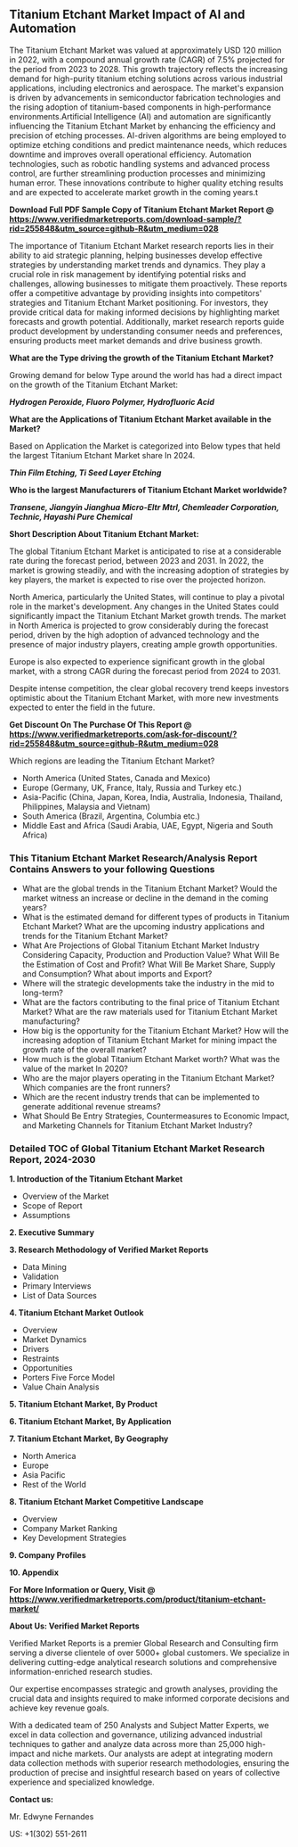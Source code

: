 <h2>Titanium Etchant Market Impact of AI and Automation</h2>The Titanium Etchant Market was valued at approximately USD 120 million in 2022, with a compound annual growth rate (CAGR) of 7.5% projected for the period from 2023 to 2028. This growth trajectory reflects the increasing demand for high-purity titanium etching solutions across various industrial applications, including electronics and aerospace. The market's expansion is driven by advancements in semiconductor fabrication technologies and the rising adoption of titanium-based components in high-performance environments.Artificial Intelligence (AI) and automation are significantly influencing the Titanium Etchant Market by enhancing the efficiency and precision of etching processes. AI-driven algorithms are being employed to optimize etching conditions and predict maintenance needs, which reduces downtime and improves overall operational efficiency. Automation technologies, such as robotic handling systems and advanced process control, are further streamlining production processes and minimizing human error. These innovations contribute to higher quality etching results and are expected to accelerate market growth in the coming years.t</p><p id="" class=""><strong>Download Full PDF Sample Copy of Titanium Etchant Market Report @ <a href="https://www.verifiedmarketreports.com/download-sample/?rid=255848&utm_source=github-R&utm_medium=028" target="_blank">https://www.verifiedmarketreports.com/download-sample/?rid=255848&utm_source=github-R&utm_medium=028</a></strong></p><p>The importance of&nbsp;Titanium Etchant Market research reports lies in their ability to aid strategic planning, helping businesses develop effective strategies by understanding market trends and dynamics. They play a crucial role in risk management by identifying potential risks and challenges, allowing businesses to mitigate them proactively. These reports offer a competitive advantage by providing insights into competitors' strategies and Titanium Etchant Market positioning. For investors, they provide critical data for making informed decisions by highlighting market forecasts and growth potential. Additionally, market research reports guide product development by understanding consumer needs and preferences, ensuring products meet market demands and drive business growth.</p><p><strong>What are the&nbsp;Type driving the growth of the Titanium Etchant Market?</strong></p><p id="" class="">Growing demand for below Type around the world has had a direct impact on the growth of the Titanium Etchant Market:</p><em><strong>Hydrogen Peroxide, Fluoro Polymer, Hydrofluoric Acid</strong></em></p><strong>What are the&nbsp;Applications&nbsp;of Titanium Etchant Market available in the Market?</strong></p><p id="" class="">Based on Application the Market is categorized into Below types that held the largest Titanium Etchant Market share In 2024.</p><em><strong>Thin Film Etching, Ti Seed Layer Etching</strong></em></p><strong>Who is the largest Manufacturers of Titanium Etchant Market worldwide?</strong></p><p><em><strong>Transene, Jiangyin Jianghua Micro-Eltr Mtrl, Chemleader Corporation, Technic, Hayashi Pure Chemical</strong></em></p><p id="" class=""><strong>Short Description About Titanium Etchant Market:</strong></p><p>The global Titanium Etchant Market is anticipated to rise at a considerable rate during the forecast period, between 2023 and 2031. In 2022, the market is growing steadily, and with the increasing adoption of strategies by key players, the market is expected to rise over the projected horizon.</p><p>North America, particularly the United States, will continue to play a pivotal role in the market's development. Any changes in the United States could significantly impact the Titanium Etchant Market growth trends. The market in North America is projected to grow considerably during the forecast period, driven by the high adoption of advanced technology and the presence of major industry players, creating ample growth opportunities.</p><p>Europe is also expected to experience significant growth in the global market, with a strong CAGR during the forecast period from 2024 to 2031.</p><p>Despite intense competition, the clear global recovery trend keeps investors optimistic about the Titanium Etchant Market, with more new investments expected to enter the field in the future.</p><p id="" class=""><strong>Get Discount On The Purchase Of This Report @ <a href="https://www.verifiedmarketreports.com/ask-for-discount/?rid=255848&utm_source=github-R&utm_medium=028" target="_blank">https://www.verifiedmarketreports.com/ask-for-discount/?rid=255848&utm_source=github-R&utm_medium=028</a></strong></p>Which regions are leading the Titanium Etchant Market?</p><ul><li>North America (United States, Canada and Mexico)</li><li>Europe (Germany, UK, France, Italy, Russia and Turkey etc.)</li><li>Asia-Pacific (China, Japan, Korea, India, Australia, Indonesia, Thailand, Philippines, Malaysia and Vietnam)</li><li>South America (Brazil, Argentina, Columbia etc.)</li><li>Middle East and Africa (Saudi Arabia, UAE, Egypt, Nigeria and South Africa)</li></ul><h3 id="" class="">This Titanium Etchant Market Research/Analysis Report Contains Answers to your following Questions</h3><ul><li>What are the global trends in the Titanium Etchant Market? Would the market witness an increase or decline in the demand in the coming years?</li><li>What is the estimated demand for different types of products in Titanium Etchant Market? What are the upcoming industry applications and trends for the Titanium Etchant Market?</li><li>What Are Projections of Global Titanium Etchant Market Industry Considering Capacity, Production and Production Value? What Will Be the Estimation of Cost and Profit? What Will Be Market Share, Supply and Consumption? What about imports and Export?</li><li>Where will the strategic developments take the industry in the mid to long-term?</li><li>What are the factors contributing to the final price of Titanium Etchant Market? What are the raw materials used for Titanium Etchant Market manufacturing?</li><li>How big is the opportunity for the Titanium Etchant Market? How will the increasing adoption of Titanium Etchant Market for mining impact the growth rate of the overall market?</li><li>How much is the global Titanium Etchant Market worth? What was the value of the market In 2020?</li><li>Who are the major players operating in the Titanium Etchant Market? Which companies are the front runners?</li><li>Which are the recent industry trends that can be implemented to generate additional revenue streams?</li><li>What Should Be Entry Strategies, Countermeasures to Economic Impact, and Marketing Channels for Titanium Etchant Market Industry?</li></ul><h3 id="" class="">Detailed TOC of Global Titanium Etchant Market Research Report, 2024-2030</h3><p id="" class=""><strong>1. Introduction of the Titanium Etchant Market</strong></p><ul><li>Overview of the Market</li><li>Scope of Report</li><li>Assumptions</li></ul><p id="" class=""><strong>2. Executive Summary</strong></p><p id="" class=""><strong>3. Research Methodology of Verified Market Reports</strong></p><ul><li>Data Mining</li><li>Validation</li><li>Primary Interviews</li><li>List of Data Sources</li></ul><p id="" class=""><strong>4. Titanium Etchant Market Outlook</strong></p><ul><li>Overview</li><li>Market Dynamics</li><li>Drivers</li><li>Restraints</li><li>Opportunities</li><li>Porters Five Force Model</li><li>Value Chain Analysis</li></ul><p id="" class=""><strong>5. Titanium Etchant Market, By Product</strong></p><p id="" class=""><strong>6. Titanium Etchant Market, By Application</strong></p><p id="" class=""><strong>7. Titanium Etchant Market, By Geography</strong></p><ul><li>North America</li><li>Europe</li><li>Asia Pacific</li><li>Rest of the World</li></ul><p id="" class=""><strong>8. Titanium Etchant Market Competitive Landscape</strong></p><ul><li>Overview</li><li>Company Market Ranking</li><li>Key Development Strategies</li></ul><p id="" class=""><strong>9. Company Profiles</strong></p><p id="" class=""><strong>10. Appendix</strong></p><p id="" class=""><strong>For More Information or Query, Visit @ <a href="https://www.verifiedmarketreports.com/product/titanium-etchant-market/" target="_blank">https://www.verifiedmarketreports.com/product/titanium-etchant-market/</a></strong></p><p id="" class=""><strong>About Us: Verified Market Reports</strong></p><p id="" class="">Verified Market Reports is a premier Global Research and Consulting firm serving a diverse clientele of over 5000+ global customers. We specialize in delivering cutting-edge analytical research solutions and comprehensive information-enriched research studies.</p><p id="" class="">Our expertise encompasses strategic and growth analyses, providing the crucial data and insights required to make informed corporate decisions and achieve key revenue goals.</p><p id="" class="">With a dedicated team of 250 Analysts and Subject Matter Experts, we excel in data collection and governance, utilizing advanced industrial techniques to gather and analyze data across more than 25,000 high-impact and niche markets. Our analysts are adept at integrating modern data collection methods with superior research methodologies, ensuring the production of precise and insightful research based on years of collective experience and specialized knowledge.</p><p id="" class=""><strong>Contact us:</strong></p><p id="" class="">Mr. Edwyne Fernandes</p><p id="" class="">US: +1(302) 551-2611</p>
